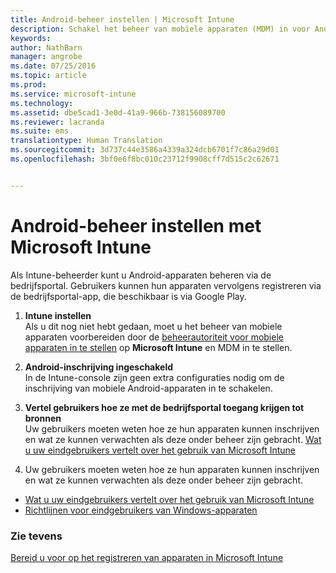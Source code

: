 ```yaml
---
title: Android-beheer instellen | Microsoft Intune
description: Schakel het beheer van mobiele apparaten (MDM) in voor Android- en KNOX-apparaten met Microsoft Intune.
keywords: 
author: NathBarn
manager: angrobe
ms.date: 07/25/2016
ms.topic: article
ms.prod: 
ms.service: microsoft-intune
ms.technology: 
ms.assetid: dbe5cad1-3e0d-41a9-966b-738156089700
ms.reviewer: lacranda
ms.suite: ems
translationtype: Human Translation
ms.sourcegitcommit: 3d737c44e3586a4339a324dcb6701f7c86a29d01
ms.openlocfilehash: 3bf0e6f8bc010c23712f9908cff7d515c2c62671


---
```


# Android-beheer instellen met Microsoft Intune
Als Intune-beheerder kunt u Android-apparaten beheren via de bedrijfsportal. Gebruikers kunnen hun apparaten vervolgens registreren via de bedrijfsportal-app, die beschikbaar is via Google Play.

1.  **Intune instellen**<br>
    Als u dit nog niet hebt gedaan, moet u het beheer van mobiele apparaten voorbereiden door de [beheerautoriteit voor mobiele apparaten in te stellen](get-ready-to-enroll-devices-in-microsoft-intune.md#set-mobile-device-management-authority) op **Microsoft Intune** en MDM in te stellen.

2.  **Android-inschrijving ingeschakeld**<br>
    In de Intune-console zijn geen extra configuraties nodig om de inschrijving van mobiele Android-apparaten in te schakelen.

3.  **Vertel gebruikers hoe ze met de bedrijfsportal toegang krijgen tot bronnen**<br>
    Uw gebruikers moeten weten hoe ze hun apparaten kunnen inschrijven en wat ze kunnen verwachten als deze onder beheer zijn gebracht. [Wat u uw eindgebruikers vertelt over het gebruik van Microsoft Intune](what-to-tell-your-end-users-about-using-microsoft-intune.md)

4.  Uw gebruikers moeten weten hoe ze hun apparaten kunnen inschrijven en wat ze kunnen verwachten als deze onder beheer zijn gebracht.
  - [Wat u uw eindgebruikers vertelt over het gebruik van Microsoft Intune](what-to-tell-your-end-users-about-using-microsoft-intune.md)
  - [Richtlijnen voor eindgebruikers van Windows-apparaten](../enduser/using-your-android-device-with-intune.md)

### Zie tevens
[Bereid u voor op het registreren van apparaten in Microsoft Intune](get-ready-to-enroll-devices-in-microsoft-intune.md)



<!--HONumber=Aug16_HO5-->


